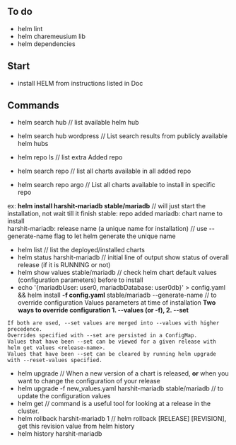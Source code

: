 ## To do
- helm lint
- helm charemeusium lib
- helm dependencies

## Start
- install HELM from instructions listed in Doc

## Commands
- helm search hub  // list available helm hub
- helm search hub wordpress // List search results from publicly available helm hubs
- helm repo ls // list extra Added repo 
- helm search repo // list all charts available in all added repo

- helm search repo argo // List all charts available to install in specific repo

ex:  **helm install harshit-mariadb stable/mariadb** // will just start the installation, not wait till it finish
stable: repo added
mariadb: chart name to install  
harshit-mariadb: release name (a unique name for installation)
// use --generate-name flag to let helm generate the unique name 

- helm list // list the deployed/installed charts 
- helm status harshit-mariadb // initial line of output show status of overall release (if it is RUNNING or not)
- helm show values stable/mariadb // check helm chart default values (configuration parameters) before to install 
- echo '{mariadbUser: user0, mariadbDatabase: user0db}' > config.yaml && helm install **-f config.yaml** stable/mariadb --generate-name // to override configuration Values parameters at time of installation 
**Two ways to override configuration 1. --values (or -f), 2. --set**
```
If both are used, --set values are merged into --values with higher precedence. 
Overrides specified with --set are persisted in a ConfigMap. 
Values that have been --set can be viewed for a given release with helm get values <release-name>. 
Values that have been --set can be cleared by running helm upgrade with --reset-values specified.
```
- helm upgrade // When a new version of a chart is released, **or** when you want to change the configuration of your release
- helm upgrade -f new_values.yaml harshit-mariadb stable/mariadb // to update the configuration values
- helm get // command is a useful tool for looking at a release in the cluster.
- helm rollback harshit-mariadb 1 // helm rollback [RELEASE] [REVISION], get this revision value from helm history
- helm history harshit-mariadb

